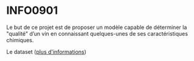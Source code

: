# INFO0901

Le but de ce projet est de proposer un modèle capable de déterminer la "qualité" d’un vin en connaissant quelques-unes de ses caractéristiques chimiques.

Le dataset ([plus d'informations](winequality.txt))